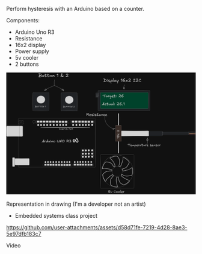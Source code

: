 Perform hysteresis with an Arduino based on a counter.

Components:
- Arduino Uno R3
- Resistance
- 16x2 display
- Power supply
- 5v cooler
- 2 buttons

![alt text](image.png)

Representation in drawing (I'm a developer not an artist)
- Embedded systems class project

https://github.com/user-attachments/assets/d58d71fe-7219-4d28-8ae3-5e97dfb183c7

Video
